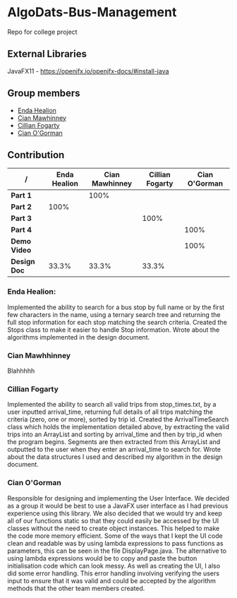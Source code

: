 # AlgoDats-Bus-Management
Repo for college project

## External Libraries
JavaFX11 - https://openjfx.io/openjfx-docs/#install-java

## Group members
* [Enda Healion](https://github.com/EndaHealion)
* [Cian Mawhinney](https://github.com/cianmawhinney)
* [Cillian Fogarty](https://github.com/cillfog1)
* [Cian O'Gorman](https://github.com/CianOG123)


## Contribution
/   | Enda Healion | Cian Mawhinney | Cillian Fogarty | Cian O'Gorman
--|--|--|--|--
**Part 1** | | 100% | | |
**Part 2** | 100% | | | |
**Part 3** | | | 100% | |
**Part 4** |  | | | 100% |
**Demo Video** |  | | | 100% |
**Design Doc** | 33.3% | 33.3% | 33.3% | |

### Enda Healion:
Implemented the ability to search for a bus stop by full name or by the first few characters in the name, using a ternary search tree and returning the full stop information for each stop matching the search criteria.
Created the Stops class to make it easier to handle Stop information.
Wrote about the algorithms implemented in the design document.

### Cian Mawhhinney
Blahhhhh

### Cillian Fogarty
Implemented the ability to search all valid trips from stop_times.txt, by a user inputted arrival_time, returning full details of all trips matching the criteria (zero, one or more), sorted by trip id.
Created the ArrivalTimeSearch class which holds the implementation detailed above, by extracting the valid trips into an ArrayList and sorting by arrival_time and then by trip_id when the program begins. Segments are then extracted from this ArrayList and outputted to the user when they enter an arrival_time to search for.
Wrote about the data structures I used and described my algorithm in the design document.

### Cian O'Gorman
Responsible for designing and implementing the User Interface. We decided as a group it would be best to use a JavaFX user interface as I had previous experience using this library. We also decided that we would try and keep all of our functions static so that they could easily be accessed by the UI classes without the need to create object instances. This helped to make the code more memory efficient. Some of the ways that I kept the UI code clean and readable was by using lambda expressions to pass functions as parameters, this can be seen in the file DisplayPage.java. The alternative to using lambda expressions would be to copy and paste the button initialisation code which can look messy.
As well as creating the UI, I also did some error handling. This error handling involving verifying the users input to ensure that it was valid and could be accepted by the algorithm methods that the other team members created.
